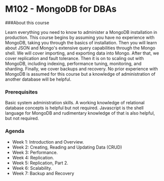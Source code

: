 # M102 - MongoDB for DBAs

###About this course

Learn everything you need to know to administer a MongoDB installation in production. This course begins by assuming you have no experience with MongoDB, taking you through the basics of installation. Then you will learn about JSON and Mongo's extensive query capabilities through the Mongo shell. We will cover importing, and exporting data into Mongo. After that, we cover replication and fault tolerance. Then it is on to scaling out with MongoDB, including indexing, performance tuning, monitoring, and sharding. Finally, we cover backups and recovery. No prior experience with MongoDB is assumed for this course but a knowledge of administration of another database will be helpful.

### Prerequisites

Basic system administration skills. A working knowledge of relational database concepts is helpful but not required. Javascript is the shell language for MongoDB and rudimentary knowledge of that is also helpful, but not required.

### Agenda

* Week 1: Introduction and Overview.
* Week 2: Creating, Reading and Updating Data (CRUD)
* Week 3: Performance.
* Week 4: Replication.
* Week 5: Replication, Part 2.
* Week 6: Scalability.
* Week 7: Backup and Recovery
